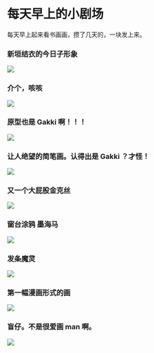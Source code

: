 # 每天早上的小剧场
每天早上起来看书画画，攒了几天的，一块发上来。

### 新垣结衣的今日子形象
![](http://i.imgur.com/QrGWDKH.jpg)

### 介个，咳咳
![](http://i.imgur.com/WPFhALf.jpg)

### 原型也是 Gakki 啊！！！
![](http://i.imgur.com/9YUYaH2.jpg)

### 让人绝望的简笔画。认得出是 Gakki ？才怪！
![](http://i.imgur.com/EGLgrQ3.jpg)

### 又一个大屁股金克丝
![](http://i.imgur.com/hohLehj.jpg)

### 窗台涂鸦 墨海马
![](http://i.imgur.com/VjjtwkC.jpg)

### 发条魔灵
![](http://i.imgur.com/3W5gzyp.jpg)


### 第一幅漫画形式的画
![](http://i.imgur.com/DS4UBvv.jpg)


### 盲仔。不是很爱画 man 啊。
![](http://i.imgur.com/FAyTld1.jpg)


